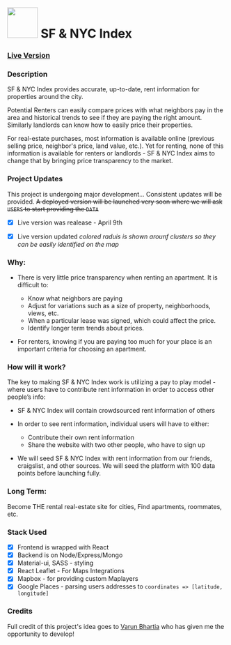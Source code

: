 # <img src="http://sfrentindex.com/images/landlord.svg" height="70px"> SF & NYC Index 


### [Live Version](https://rent-maps.herokuapp.com/)

### Description

SF & NYC Index provides accurate, up-to-date, rent information for properties around the city. 

Potential Renters can easily compare prices with what neighbors pay in the area and historical trends to see if they are paying the right amount. Similarly landlords can know how to easily price their properties.

For real-estate purchases, most information is available online (previous selling price, neighbor's price, land value, etc.). Yet for renting, none of this information is available for renters or landlords - SF & NYC Index aims to change that by bringing price transparency to the market.

### Project Updates
This project is undergoing major development... Consistent updates will be provided. ~~A deployed version will be launched very soon where we will ask `USERS` to start providing the `DATA`~~ 
  - [x] Live version was realease - April 9th
  - [x] Live version updated _colored raduis is shown arounf clusters so they can be easily identified on the map_


### Why:
  * There is very little price transparency when renting an apartment. It is difficult to:
    * Know what neighbors are paying
    * Adjust for variations such as a size of property, neighborhoods, views, etc. 
    * When a particular lease was signed, which could affect the price.
    * Identify longer term trends about prices.

  * For renters, knowing if you are paying too much for your place is an important criteria for choosing an apartment.

### How will it work?

The key to making SF & NYC Index work is utilizing a pay to play model - where users have to contribute rent information in order to access other people’s info:
  * SF & NYC Index will contain crowdsourced rent information of others

  * In order to see rent information, individual users will have to either:
    * Contribute their own rent information
    * Share the website with two other people, who have to sign up

  * We will seed SF & NYC Index with rent information from our friends, craigslist, and
  other sources. We will seed the platform with 100 data points before launching fully.

### Long Term:
Become THE rental real-estate site for cities, Find apartments, roommates, etc.


### Stack Used
  - [x] Frontend is wrapped with React
  - [x] Backend is on Node/Express/Mongo
  - [x] Material-ui, SASS - styling
  - [x] React Leaflet - For Maps Integrations
  - [x] Mapbox - for providing custom Maplayers
  - [x] Google Places - parsing users addresses to `coordinates => [latitude, longitude]`

### Credits
Full credit of this project's idea goes to [Varun Bhartia](https://github.com/vbhartia) who has given me the opportunity to develop!



